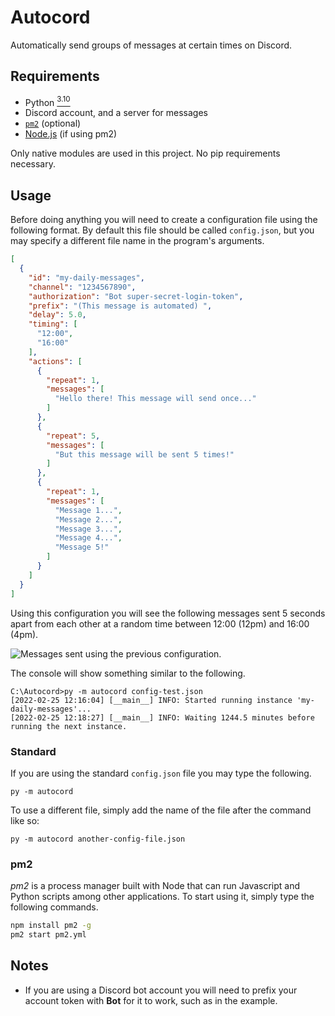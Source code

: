 # Autocord

Automatically send groups of messages at certain times on Discord.

## Requirements

- Python [<sup>3.10</sup>](https://www.python.org/downloads/release/python-3100/)
- Discord account, and a server for messages
- [`pm2`](https://www.npmjs.com/package/pm2) (optional)
- [Node.js](https://nodejs.org/en/download/) (if using pm2)

Only native modules are used in this project. No pip requirements necessary.

## Usage

Before doing anything you will need to create a configuration file using the following format. By default this file should be called `config.json`, but you may specify a different file name in the program's arguments.

```json
[
  {
    "id": "my-daily-messages",
    "channel": "1234567890",
    "authorization": "Bot super-secret-login-token",
    "prefix": "(This message is automated) ",
    "delay": 5.0,
    "timing": [
      "12:00",
      "16:00"
    ],
    "actions": [
      {
        "repeat": 1,
        "messages": [
          "Hello there! This message will send once..."
        ]
      },
      {
        "repeat": 5,
        "messages": [
          "But this message will be sent 5 times!"
        ]
      },
      {
        "repeat": 1,
        "messages": [
          "Message 1...",
          "Message 2...",
          "Message 3...",
          "Message 4...",
          "Message 5!"
        ]
      }
    ]
  }
]
```

Using this configuration you will see the following messages sent 5 seconds apart from each other at a random time between 12:00 (12pm) and 16:00 (4pm).

![Messages sent using the previous configuration.](https://i.imgur.com/Jp9Fghj.png)

The console will show something similar to the following.

```
C:\Autocord>py -m autocord config-test.json
[2022-02-25 12:16:04] [__main__] INFO: Started running instance 'my-daily-messages'...
[2022-02-25 12:18:27] [__main__] INFO: Waiting 1244.5 minutes before running the next instance.
```

### Standard

If you are using the standard `config.json` file you may type the following.

`py -m autocord`

To use a different file, simply add the name of the file after the command like so:

`py -m autocord another-config-file.json`

### pm2

*pm2* is a process manager built with Node that can run Javascript and Python scripts among other applications. To start using it, simply type the following commands.

```bash
npm install pm2 -g
pm2 start pm2.yml
```

## Notes

* If you are using a Discord bot account you will need to prefix your account token with **Bot** for it to work, such as in the example.
